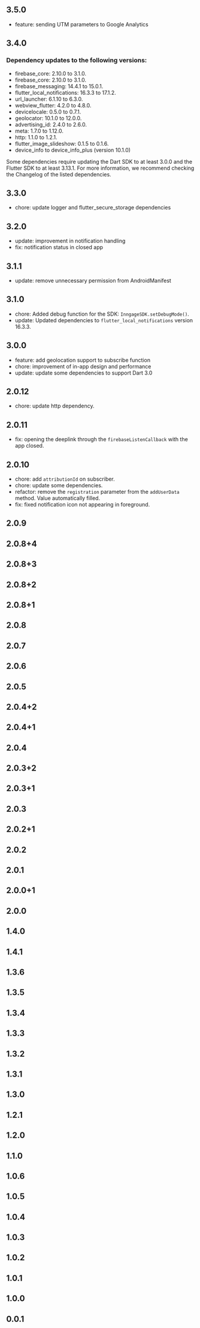 ## 3.5.0
* feature: sending UTM parameters to Google Analytics

## 3.4.0
### Dependency updates to the following versions:
* firebase_core: 2.10.0 to 3.1.0.
* firebase_core: 2.10.0 to 3.1.0.
* firebase_messaging: 14.4.1 to 15.0.1.
* flutter_local_notifications: 16.3.3 to 17.1.2.
* url_launcher: 6.1.10 to 6.3.0.
* webview_flutter: 4.2.0 to 4.8.0.
* devicelocale: 0.5.0 to 0.7.1.
* geolocator: 10.1.0 to 12.0.0.
* advertising_id: 2.4.0 to 2.6.0.
* meta: 1.7.0 to 1.12.0.
* http: 1.1.0 to 1.2.1.
* flutter_image_slideshow: 0.1.5 to 0.1.6.
* device_info to device_info_plus (version 10.1.0)

Some dependencies require updating the Dart SDK to at least 3.0.0 and the Flutter SDK to at least 3.13.1. For more information, we recommend checking the Changelog of the listed dependencies.

## 3.3.0
* chore: update logger and flutter_secure_storage dependencies
## 3.2.0
* update: improvement in notification handling
* fix: notification status in closed app
## 3.1.1
* update: remove unnecessary permission from AndroidManifest
## 3.1.0
* chore: Added debug function for the SDK: ``InngageSDK.setDebugMode()``.
* update: Updated dependencies to ``flutter_local_notifications`` version 16.3.3.
## 3.0.0
* feature: add geolocation support to subscribe function
* chore: improvement of in-app design and performance
* update: update some dependencies to support Dart 3.0
## 2.0.12 
* chore: update http dependency.
## 2.0.11 
* fix: opening the deeplink through the ``firebaseListenCallback`` with the app closed.
## 2.0.10 
* chore: add ```attributionId``` on subscriber. 
* chore: update some dependencies.
* refactor: remove the ```registration``` parameter from the ```addUserData``` method. Value automatically filled.
* fix: fixed notification icon not appearing in foreground.
## 2.0.9
## 2.0.8+4
## 2.0.8+3
## 2.0.8+2
## 2.0.8+1
## 2.0.8
## 2.0.7
## 2.0.6
## 2.0.5
## 2.0.4+2
## 2.0.4+1
## 2.0.4
## 2.0.3+2
## 2.0.3+1
## 2.0.3
## 2.0.2+1
## 2.0.2
## 2.0.1
## 2.0.0+1
## 2.0.0
## 1.4.0
## 1.4.1
## 1.3.6
## 1.3.5
## 1.3.4
## 1.3.3
## 1.3.2
## 1.3.1
## 1.3.0
## 1.2.1
## 1.2.0
## 1.1.0
## 1.0.6
## 1.0.5
## 1.0.4
## 1.0.3
## 1.0.2
## 1.0.1
## 1.0.0
## 0.0.1